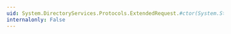 ```yaml
---
uid: System.DirectoryServices.Protocols.ExtendedRequest.#ctor(System.String,System.Byte[])
internalonly: False
---
```

